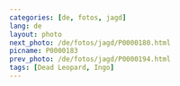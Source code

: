 ```yaml
---
categories: [de, fotos, jagd]
lang: de
layout: photo
next_photo: /de/fotos/jagd/P0000180.html
picname: P0000183
prev_photo: /de/fotos/jagd/P0000194.html
tags: [Dead Leopard, Ingo]
---
```

